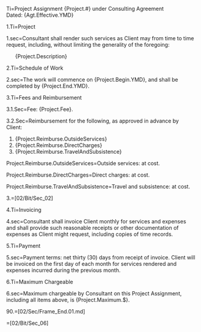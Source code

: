 Ti=Project Assignment {Project.#} under Consulting Agreement <br>Dated: {Agt.Effective.YMD}

1.Ti=Project

1.sec=Consultant shall render such services as Client may from time to time request, including, without limiting the generality of the foregoing:<ul type="none"><li>{Project.Description}</ul>

2.Ti=Schedule of Work

2.sec=The work will commence on {Project.Begin.YMD}, and shall be completed by {Project.End.YMD}.

3.Ti=Fees and Reimbursement

3.1.Sec=Fee: {Project.Fee}.
  
3.2.Sec=Reimbursement for the following, as approved in advance by Client:<ol><li>{Project.Reimburse.OutsideServices}<li>{Project.Reimburse.DirectCharges}<li>{Project.Reimburse.TravelAndSubsistence}</ol>

Project.Reimburse.OutsideServices=Outside services: at cost.

Project.Reimburse.DirectCharges=Direct charges: at cost.

Project.Reimburse.TravelAndSubsistence=Travel and subsistence: at cost.

3.=[02/Bit/Sec_02]

4.Ti=Invoicing

4.sec=Consultant shall invoice Client monthly for services and expenses and shall provide such reasonable receipts or other documentation of expenses as Client might request, including copies of time records.

5.Ti=Payment

5.sec=Payment terms: net thirty (30) days from receipt of invoice.  Client will be invoiced on the first day of each month for services rendered and expenses incurred during the previous month.

6.Ti=Maximum Chargeable

6.sec=Maximum chargeable by Consultant on this Project Assignment, including all items above, is {Project.Maximum.$}.
 
90.=[02/Sec/Frame_End.01.md]

=[02/Bit/Sec_06]
